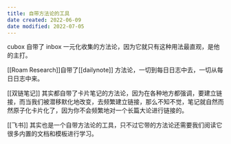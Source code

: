 ```yaml
---
title: 自带方法论的工具
date created: 2022-06-09
date modified: 2022-07-05
---
```


cubox 自带了 inbox 一元化收集的方法论，因为它就只有这种用法最直观，是他的主打。

[[Roam Research]]自带了[[dailynote]] 方法论，一切到每日日志中去，一切从每日日志中来。

[[双链笔记]] 其实都自带了卡片笔记的方法论，因为在各种地方都强调，要建立链接，而当我们被潜移默化地改变，去频繁建立链接，那么不知不觉，笔记就自然而然原子化卡片化了，因为你不会频繁地对一个长篇大论进行链接的。

[[飞书]] 其实也是一个自带方法论的工具，只不过它带的方法论还需要我们阅读它很多内置的文档和模板进行学习。
